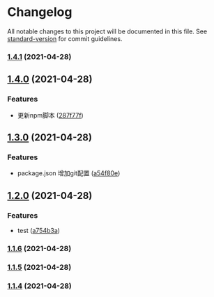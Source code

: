 # Changelog

All notable changes to this project will be documented in this file. See [standard-version](https://github.com/conventional-changelog/standard-version) for commit guidelines.

### [1.4.1](https://github.com/hentaizhou/z-polygon-editor/compare/v1.4.0...v1.4.1) (2021-04-28)

## [1.4.0](https://github.com/hentaizhou/z-polygon-editor/compare/v1.3.0...v1.4.0) (2021-04-28)


### Features

* 更新npm脚本 ([287f77f](https://github.com/hentaizhou/z-polygon-editor/commit/287f77f84c9dd33f81ae576986ad901aa41849d6))

## [1.3.0](https://github.com/hentaizhou/z-polygon-editor/compare/v1.2.0...v1.3.0) (2021-04-28)


### Features

* package.json 增加git配置 ([a54f80e](https://github.com/hentaizhou/z-polygon-editor/commit/a54f80e12dbf94fba1f49fca4c6596e2a7e4fc7a))

## [1.2.0](https://github.com/hentaizhou/z-polygon-editor/compare/v1.1.6...v1.2.0) (2021-04-28)


### Features

* test ([a754b3a](https://github.com/hentaizhou/z-polygon-editor/commit/a754b3a0c3380d668781a6dbb659851cebce4d15))

### [1.1.6](https://github.com/hentaizhou/z-polygon-editor/compare/v1.1.5...v1.1.6) (2021-04-28)

### [1.1.5](https://github.com/hentaizhou/z-polygon-editor/compare/v1.1.4...v1.1.5) (2021-04-28)

### [1.1.4](https://github.com/hentaizhou/z-polygon-editor/compare/v1.1.4-0...v1.1.4) (2021-04-28)

